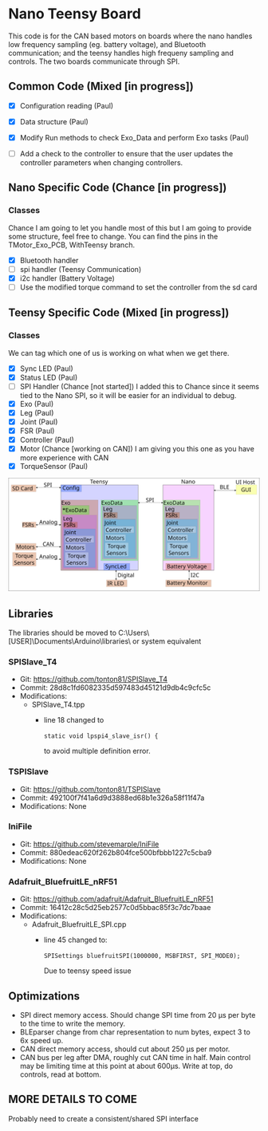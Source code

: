 # Nano Teensy Board

This code is for the CAN based motors on boards where the nano handles low frequency sampling (eg. battery voltage), and Bluetooth communication; and the teensy handles high frequeny sampling and controls.  The two boards communicate through SPI.

## Common Code (Mixed [in progress])
- [x] Configuration reading (Paul)
- [x] Data structure (Paul)
- [x] Modify Run methods to check Exo_Data and perform Exo tasks (Paul)
- [ ] Add a check to the controller to ensure that the user updates the controller parameters when changing 
controllers.


## Nano Specific Code (Chance [in progress])
### Classes
Chance I am going to let you handle most of this but I am going to provide some structure, feel free to change.  You can find the pins in the TMotor_Exo_PCB, WithTeensy branch.
- [X] Bluetooth handler
- [ ] spi handler (Teensy Communication)
- [X] i2c handler (Battery Voltage)
- [ ] Use the modified torque command to set the controller from the sd card

## Teensy Specific Code (Mixed [in progress])
### Classes
We can tag which one of us is working on what when we get there.
- [X] Sync LED (Paul)
- [X] Status LED (Paul)
- [ ] SPI Handler (Chance [not started]) I added this to Chance since it seems tied to the Nano SPI, so it will be easier for an individual to debug.
- [X] Exo (Paul)
- [X] Leg (Paul)
- [X] Joint (Paul)
- [X] FSR (Paul)
- [X] Controller (Paul)
- [X] Motor (Chance [working on CAN]) I am giving you this one as you have more experience with CAN
- [X] TorqueSensor (Paul)

![Diagram](CodeDiagram.svg)

## Libraries
The libraries should be moved to C:\Users\\\[USER\]\Documents\Arduino\libraries\ or system equivalent
### SPISlave_T4
- Git: https://github.com/tonton81/SPISlave_T4
- Commit: 28d8c1fd6082335d597483d45121d9db4c9cfc5c
- Modifications: 
    - SPISlave_T4.tpp 
        - line 18 changed to 

            ```static void lpspi4_slave_isr() {``` 

            to avoid multiple definition error.
### TSPISlave
- Git: https://github.com/tonton81/TSPISlave
- Commit: 492100f7f41a6d9d3888ed68b1e326a58f11f47a
- Modifications: None

### IniFile
- Git: https://github.com/stevemarple/IniFile
- Commit: 880edeac620f262b804fce500bfbbb1227c5cba9
- Modifications: None

### Adafruit_BluefruitLE_nRF51
- Git: https://github.com/adafruit/Adafruit_BluefruitLE_nRF51
- Commit: 16412c28c5d25eb2577c0d5bbac85f3c7dc7baae
- Modifications: 
    - Adafruit_BluefruitLE_SPI.cpp 
        - line 45 changed to:  
        
            ```SPISettings bluefruitSPI(1000000, MSBFIRST, SPI_MODE0);```  
            
            Due to teensy speed issue
## Optimizations
- SPI direct memory access. Should change SPI time from 20 &mu;s per byte to the time to write the memory.
- BLEparser change from char representation to num bytes, expect 3 to 6x speed up.
- CAN direct memory access, should cut about 250 &mu;s per motor.
- CAN bus per leg after DMA, roughly cut CAN time in half. Main control may be limiting time at this point at about 600&mu;s. Write at top, do controls, read at bottom.

## MORE DETAILS TO COME
Probably need to create a consistent/shared SPI interface
